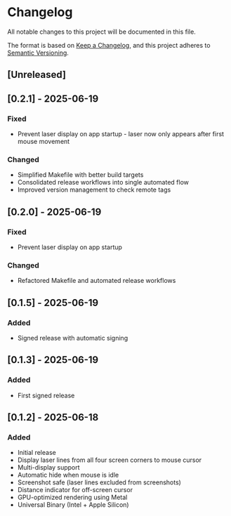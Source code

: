 # Changelog

All notable changes to this project will be documented in this file.

The format is based on [Keep a Changelog](https://keepachangelog.com/en/1.0.0/),
and this project adheres to [Semantic Versioning](https://semver.org/spec/v2.0.0.html).

## [Unreleased]

## [0.2.1] - 2025-06-19

### Fixed
- Prevent laser display on app startup - laser now only appears after first mouse movement

### Changed
- Simplified Makefile with better build targets
- Consolidated release workflows into single automated flow
- Improved version management to check remote tags

## [0.2.0] - 2025-06-19

### Fixed
- Prevent laser display on app startup

### Changed
- Refactored Makefile and automated release workflows

## [0.1.5] - 2025-06-19

### Added
- Signed release with automatic signing

## [0.1.3] - 2025-06-19

### Added
- First signed release

## [0.1.2] - 2025-06-18

### Added
- Initial release
- Display laser lines from all four screen corners to mouse cursor
- Multi-display support
- Automatic hide when mouse is idle
- Screenshot safe (laser lines excluded from screenshots)
- Distance indicator for off-screen cursor
- GPU-optimized rendering using Metal
- Universal Binary (Intel + Apple Silicon)